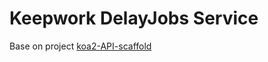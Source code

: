 # Keepwork DelayJobs Service 

Base on project [koa2-API-scaffold](https://github.com/leopoldchen/koa2-API-scaffold)